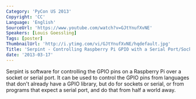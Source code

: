 ```yaml
---
Category: 'PyCon US 2013'
Copyright: 'CC'
Language: 'English'
SourceUrl: 'https://www.youtube.com/watch?v=GJtYnufXvNE'
Speakers: [Louis Goessling]
Tags: [poster]
ThumbnailUrl: 'http://i.ytimg.com/vi/GJtYnufXvNE/hqdefault.jpg'
Title: 'Serpint - Controlling Raspberry Pi GPIO with a Serial Port/Socket'
date: '2013-03-17'
---
```

Serpint is software for controlling the GPIO pins on a Raspberry Pi over a socket or serial port.  It can be used to control the GPIO pins from languages that don't already have a GPIO library, but do for sockets or serial, or from programs that expect a serial port, and do that from half a world away.